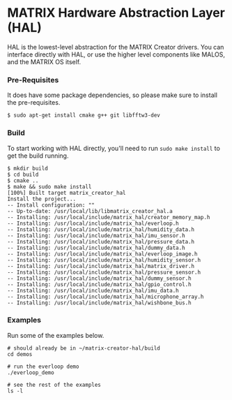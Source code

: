 # MATRIX Hardware Abstraction Layer (HAL)

HAL is the lowest-level abstraction for the MATRIX Creator drivers. You can interface directly with HAL, or use the higher level components like MALOS, and the MATRIX OS itself.

### Pre-Requisites
It does have some package dependencies, so please make sure to install the pre-requisites.

```
$ sudo apt-get install cmake g++ git libfftw3-dev
```

### Build
To start working with HAL directly, you'll need to run `sudo make install` to get the build running. 
```
$ mkdir build
$ cd build
$ cmake ..
$ make && sudo make install
[100%] Built target matrix_creator_hal
Install the project...
-- Install configuration: ""
-- Up-to-date: /usr/local/lib/libmatrix_creator_hal.a
-- Installing: /usr/local/include/matrix_hal/creator_memory_map.h
-- Installing: /usr/local/include/matrix_hal/everloop.h
-- Installing: /usr/local/include/matrix_hal/humidity_data.h
-- Installing: /usr/local/include/matrix_hal/imu_sensor.h
-- Installing: /usr/local/include/matrix_hal/pressure_data.h
-- Installing: /usr/local/include/matrix_hal/dummy_data.h
-- Installing: /usr/local/include/matrix_hal/everloop_image.h
-- Installing: /usr/local/include/matrix_hal/humidity_sensor.h
-- Installing: /usr/local/include/matrix_hal/matrix_driver.h
-- Installing: /usr/local/include/matrix_hal/pressure_sensor.h
-- Installing: /usr/local/include/matrix_hal/dummy_sensor.h
-- Installing: /usr/local/include/matrix_hal/gpio_control.h
-- Installing: /usr/local/include/matrix_hal/imu_data.h
-- Installing: /usr/local/include/matrix_hal/microphone_array.h
-- Installing: /usr/local/include/matrix_hal/wishbone_bus.h
```

### Examples
Run some of the examples below.
```
# should already be in ~/matrix-creator-hal/build
cd demos

# run the everloop demo
./everloop_demo

# see the rest of the examples
ls -l
```
